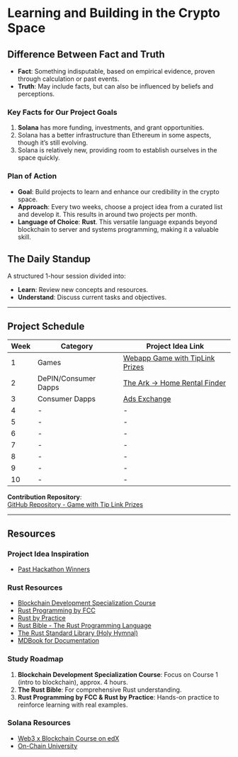 # Learning and Building in the Crypto Space

## Difference Between Fact and Truth
- **Fact**: Something indisputable, based on empirical evidence, proven through calculation or past events.
- **Truth**: May include facts, but can also be influenced by beliefs and perceptions.

### Key Facts for Our Project Goals
1. **Solana** has more funding, investments, and grant opportunities.
2. Solana has a better infrastructure than Ethereum in some aspects, though it’s still evolving.
3. Solana is relatively new, providing room to establish ourselves in the space quickly.

### Plan of Action
- **Goal**: Build projects to learn and enhance our credibility in the crypto space.
- **Approach**: Every two weeks, choose a project idea from a curated list and develop it. This results in around two projects per month.
- **Language of Choice**: **Rust**. This versatile language expands beyond blockchain to server and systems programming, making it a valuable skill.

## The Daily Standup
A structured 1-hour session divided into:
- **Learn**: Review new concepts and resources.
- **Understand**: Discuss current tasks and objectives.

---

## Project Schedule

| Week | Category       | Project Idea Link                                                                 |
|------|----------------|------------------------------------------------------------------------------------|
| 1    | Games          | [Webapp Game with TipLink Prizes](https://build.superteam.fun/ideas/webapp-game-with-tiplink-prizes) |
| 2    | DePIN/Consumer Dapps | [The Ark -> Home Rental Finder](https://github.com/Web3ForTheRestOfUs/the_ark)         |
| 3    | Consumer Dapps | [Ads Exchange](https://build.superteam.fun/ideas/ads-exchange)                     |
| 4    | -              | -                                                                                  |
| 5    | -              | -                                                                                  |
| 6    | -              | -                                                                                  |
| 7    | -              | -                                                                                  |
| 8    | -              | -                                                                                  |
| 9    | -              | -                                                                                  |
| 10   | -              | -                                                                                  |

**Contribution Repository**:  
[GitHub Repository - Game with Tip Link Prizes](https://github.com/LearnSolanaInTwoWeeks/game_with_tip_link_prizes)

---

## Resources

### Project Idea Inspiration
- [Past Hackathon Winners](https://build.superteam.fun/past-hackathon-winners)

### Rust Resources
- [Blockchain Development Specialization Course](https://www.coursera.org/specializations/blockchain)
- [Rust Programming by FCC](https://youtu.be/BpPEoZW5IiY?si=8Y-H_K80E4C9eJtc)
- [Rust by Practice](https://practice.course.rs/)
- [Rust Bible - The Rust Programming Language](https://doc.rust-lang.org/stable/book/title-page.html)
- [The Rust Standard Library (Holy Hymnal)](https://doc.rust-lang.org/std/index.html)
- [MDBook for Documentation](https://rust-lang.github.io/mdBook/)

### Study Roadmap
1. **Blockchain Development Specialization Course**: Focus on Course 1 (intro to blockchain), approx. 4 hours.
2. **The Rust Bible**: For comprehensive Rust understanding.
3. **Rust Programming by FCC & Rust by Practice**: Hands-on practice to reinforce learning with real examples.

### Solana Resources
- [Web3 x Blockchain Course on edX](https://learning.edx.org/course/course-v1:Web3x+W3F.01.0x+1T2024/home)
- [On-Chain University](https://www.onchainuniversity.xyz/)
